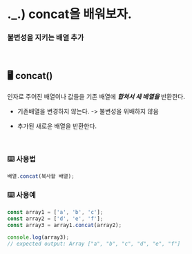 # ._.) concat을 배워보자.
### 불변성을 지키는 배열 추가
<br/>

## 🖥 concat() 

인자로 주어진 배열이나 값들을 기존 배열에 ___합쳐서 새 배열을___ 반환한다.

* 기존배열을 변경하지 않는다. -> 불변성을 위배하지 않음

* 추가된 새로운 배열을 반환한다.

<br/>

### ⌨️ 사용법
```js
배열.concat(복사할 배열);
```

### ⌨️ 사용예
```js
const array1 = ['a', 'b', 'c'];
const array2 = ['d', 'e', 'f'];
const array3 = array1.concat(array2);

console.log(array3);
// expected output: Array ["a", "b", "c", "d", "e", "f"]
```
